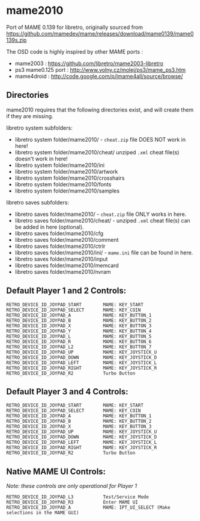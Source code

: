 # mame2010

Port of MAME 0.139 for libretro, originally sourced from https://github.com/mamedev/mame/releases/download/mame0139/mame0139s.zip

The OSD code is highly inspired by other MAME ports :
 
- mame2003 : https://github.com/libretro/mame2003-libretro
- ps3 mame0.125 port     : http://www.volny.cz/molej/ps3/mame_ps3.htm
- mame4droid             : http://code.google.com/p/imame4all/source/browse/

## Directories

mame2010 requires that the following directories exist, and will create them if they are missing.

libretro system subfolders:

- libretro system folder/mame2010/ - `cheat.zip` file DOES NOT work in here!
- libretro system folder/mame2010/cheat/ unziped `.xml` cheat file(s) doesn't work in here!
- libretro system folder/mame2010/ini
- libretro system folder/mame2010/artwork
- libretro system folder/mame2010/crosshairs
- libretro system folder/mame2010/fonts
- libretro system folder/mame2010/samples

libretro saves subfolders:
- libretro saves folder/mame2010/ - `cheat.zip` file ONLY works in here.
- libretro saves folder/mame2010/cheat/ - unziped `.xml` cheat file(s) can be added in here (optional).
- libretro saves folder/mame2010/cfg
- libretro saves folder/mame2010/comment
- libretro saves folder/mame2010/ctrlr
- libretro saves folder/mame2010/ini/ - `mame.ini` file can be found in here.
- libretro saves folder/mame2010/input
- libretro saves folder/mame2010/memcard
- libretro saves folder/mame2010/nvram


## Default Player 1 and 2 Controls: 

	RETRO_DEVICE_ID_JOYPAD_START        MAME: KEY_START
	RETRO_DEVICE_ID_JOYPAD_SELECT       MAME: KEY_COIN
	RETRO_DEVICE_ID_JOYPAD_A            MAME: KEY_BUTTON_1
	RETRO_DEVICE_ID_JOYPAD_B            MAME: KEY_BUTTON_2
	RETRO_DEVICE_ID_JOYPAD_X            MAME: KEY_BUTTON_3
	RETRO_DEVICE_ID_JOYPAD_Y            MAME: KEY_BUTTON_4
	RETRO_DEVICE_ID_JOYPAD_L            MAME: KEY_BUTTON_5
	RETRO_DEVICE_ID_JOYPAD_R            MAME: KEY_BUTTON_6
	RETRO_DEVICE_ID_JOYPAD_L2           MAME: KEY_BUTTON_7
	RETRO_DEVICE_ID_JOYPAD_UP           MAME: KEY_JOYSTICK_U
	RETRO_DEVICE_ID_JOYPAD_DOWN         MAME: KEY_JOYSTICK_D
	RETRO_DEVICE_ID_JOYPAD_LEFT         MAME: KEY_JOYSTICK_L
	RETRO_DEVICE_ID_JOYPAD_RIGHT        MAME: KEY_JOYSTICK_R
	RETRO_DEVICE_ID_JOYPAD_R2           Turbo Button

## Default Player 3 and 4 Controls: 

	RETRO_DEVICE_ID_JOYPAD_START        MAME: KEY_START
	RETRO_DEVICE_ID_JOYPAD_SELECT       MAME: KEY_COIN
	RETRO_DEVICE_ID_JOYPAD_A            MAME: KEY_BUTTON_1
	RETRO_DEVICE_ID_JOYPAD_B            MAME: KEY_BUTTON_2
	RETRO_DEVICE_ID_JOYPAD_X            MAME: KEY_BUTTON_3
	RETRO_DEVICE_ID_JOYPAD_UP           MAME: KEY_JOYSTICK_U
	RETRO_DEVICE_ID_JOYPAD_DOWN         MAME: KEY_JOYSTICK_D
	RETRO_DEVICE_ID_JOYPAD_LEFT         MAME: KEY_JOYSTICK_L
	RETRO_DEVICE_ID_JOYPAD_RIGHT        MAME: KEY_JOYSTICK_R
	RETRO_DEVICE_ID_JOYPAD_R2           Turbo Button
    
## Native MAME UI Controls:

_Note: these controls are only operational for Player 1_

	RETRO_DEVICE_ID_JOYPAD_L3           Test/Service Mode
    RETRO_DEVICE_ID_JOYPAD_R3           Enter MAME UI
	RETRO_DEVICE_ID_JOYPAD_A            MAME: IPT_UI_SELECT (Make selections in the MAME GUI)
      
